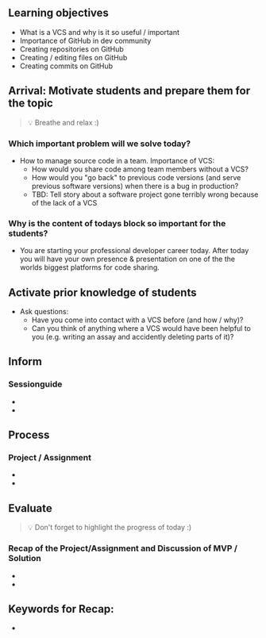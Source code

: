 ## Learning objectives

- What is a VCS and why is it so useful / important
- Importance of GitHub in dev community
- Creating repositories on GitHub
- Creating / editing files on GitHub
- Creating commits on GitHub

## Arrival: Motivate students and prepare them for the topic

> 💡 Breathe and relax :)

### Which important problem will we solve today?

- How to manage source code in a team. Importance of VCS:
  - How would you share code among team members without a VCS?
  - How would you "go back" to previous code versions (and serve previous software versions) when there is a bug in production?
  - TBD: Tell story about a software project gone terribly wrong because of the lack of a VCS

### Why is the content of todays block so important for the students?

- You are starting your professional developer career today. After today you will have your own presence & presentation on one of the the worlds biggest platforms for code sharing.

## Activate prior knowledge of students

- Ask questions:
  - Have you come into contact with a VCS before (and how / why)?
  - Can you think of anything where a VCS would have been helpful to you (e.g. writing an assay and accidently deleting parts of it)?

## Inform

### Sessionguide

-
-

## Process

### Project / Assignment

-
-

## Evaluate

> 💡 Don't forget to highlight the progress of today :)

### Recap of the Project/Assignment and Discussion of MVP / Solution

-
-

## Keywords for Recap:

-
